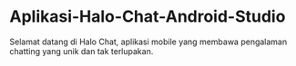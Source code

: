 # Aplikasi-Halo-Chat-Android-Studio
Selamat datang di Halo Chat, aplikasi mobile yang membawa pengalaman chatting yang unik dan tak terlupakan.

